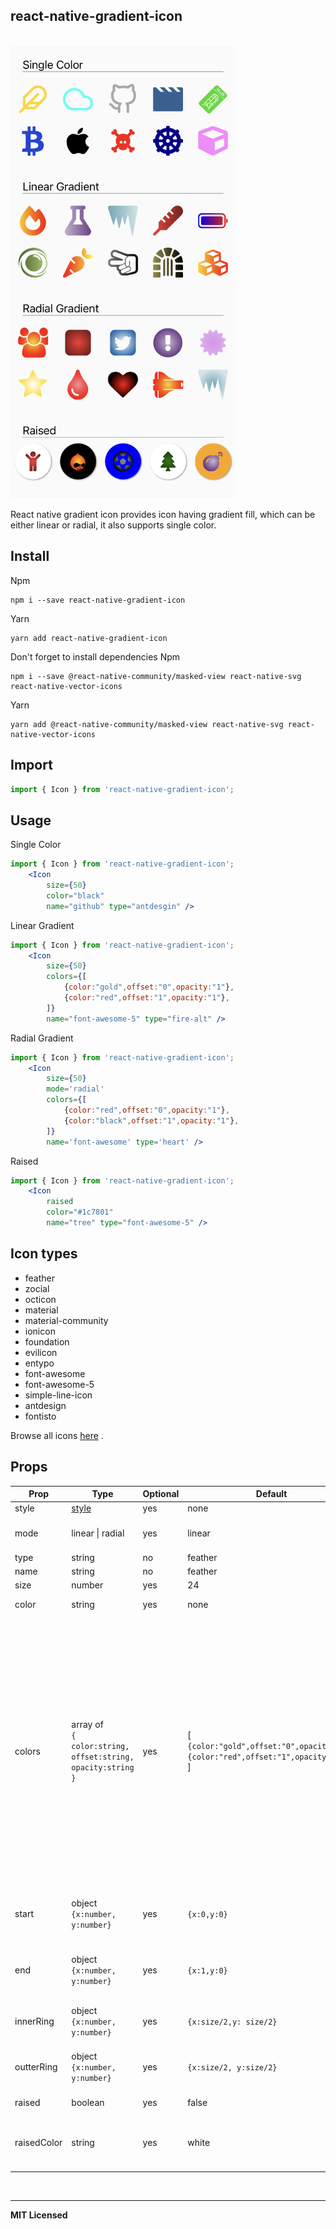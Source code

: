 ## react-native-gradient-icon

<br />
<img src="https://github.com/venishpatidar/react-native-gradient-icon/blob/master/screenshot/visual.jpg?raw=true" width="360">

React native gradient icon provides icon having gradient fill, which can be either linear or radial, it also supports single color.

## Install

Npm
```shell
npm i --save react-native-gradient-icon
```

Yarn
```shell
yarn add react-native-gradient-icon
```
Don't forget to install dependencies
Npm
```shell
npm i --save @react-native-community/masked-view react-native-svg react-native-vector-icons
```
Yarn
```shell
yarn add @react-native-community/masked-view react-native-svg react-native-vector-icons
```



## Import
```jsx
import { Icon } from 'react-native-gradient-icon';
```

## Usage
Single Color
```jsx
import { Icon } from 'react-native-gradient-icon';
    <Icon  
        size={50}
        color="black"
        name="github" type="antdesgin" />  
```
Linear Gradient
```jsx
import { Icon } from 'react-native-gradient-icon';
    <Icon  
        size={50}
        colors={[
            {color:"gold",offset:"0",opacity:"1"},
            {color:"red",offset:"1",opacity:"1"},
        ]}
        name="font-awesome-5" type="fire-alt" />  
```
Radial Gradient
```jsx
import { Icon } from 'react-native-gradient-icon';
    <Icon  
        size={50}
        mode='radial'
        colors={[
            {color:"red",offset:"0",opacity:"1"},
            {color:"black",offset:"1",opacity:"1"},
        ]}
        name='font-awesome' type='heart' />  
```
Raised
```jsx
import { Icon } from 'react-native-gradient-icon';
    <Icon  
        raised
        color="#1c7801"
        name="tree" type="font-awesome-5" /> 
```
## Icon types
<ul>
<li>feather</li>
<li>zocial</li>
<li>octicon</li>
<li>material</li>
<li>material-community</li>
<li>ionicon</li>
<li>foundation</li>
<li>evilicon</li>
<li>entypo</li>
<li>font-awesome</li>
<li>font-awesome-5</li>
<li>simple-line-icon</li>
<li>antdesign</li>
<li>fontisto</li>
</ul>

Browse all icons [here](https://oblador.github.io/react-native-vector-icons/) .

## Props
| Prop        | Type                                                                                           | Optional | Default                                                                                       | Description                                                                                                                                                                                                                                                                                             |
|-------------|------------------------------------------------------------------------------------------------|----------|-----------------------------------------------------------------------------------------------|---------------------------------------------------------------------------------------------------------------------------------------------------------------------------------------------------------------------------------------------------------------------------------------------------------|
| style       | [style](http://facebook.github.io/react-native/docs/view.html#style)                           | yes      | none                                                                                          | For styling.                                                                                                                                                                                                                                                                                            |
| mode        | linear \| radial                                                                               | yes      | linear                                                                                        | mode of gradient default linear.                                                                                                                                                                                                                                                                        |
| type        | string                                                                                         | no       | feather                                                                                       | type of icon.                                                                                                                                                                                                                                                                                           |
| name        | string                                                                                         | no       | feather                                                                                       | name of icon.                                                                                                                                                                                                                                                                                           |
| size        | number                                                                                         | yes      | 24                                                                                            | size of icon.                                                                                                                                                                                                                                                                                           |
| color       | string                                                                                         | yes      | none                                                                                          | single color of icon.                                                                                                                                                                                                                                                                                   |
| colors      | array of <br>`{` <br>`color:string,`<br> `offset:string,`<br>`opacity:string`<br> `}`          | yes      | [<br>`{color:"gold",offset:"0",opacity:"1"}`,<br> `{color:"red",offset:"1",opacity:"1"}`<br>] | array of gradient of color for linear or radial gradient both, <br>`color` is the color of respective gradient, takes all color strings,<br>`offset` defines the the offset of of corresponding color it ranges between 0 to 1,<br>`opacity` is the opacity of corresponding color, it ranges between 0 to 1. |
| start       | object `{x:number, y:number}`                                                                  | yes      | `{x:0,y:0}`                                                                                   | works only in 'linear' mode, it is starting position of gradient.                                                                                                                                                                                                                                       |
| end         | object `{x:number, y:number}`                                                                  | yes      | `{x:1,y:0}`                                                                                   | works only in 'linear' mode, it is end position of gradient.                                                                                                                                                                                                                                            |
| innerRing   | object `{x:number, y:number}`                                                                  | yes      | `{x:size/2,y: size/2}`                                                                        | works only in 'radial' mode, it is position of inner ring.                                                                                                                                                                                                                                              |
| outterRing  | object `{x:number, y:number}`                                                                  | yes      | `{x:size/2, y:size/2}`                                                                        | works only in 'radial' mode, it is position of outer ring.                                                                                                                                                                                                                                              |
| raised      | boolean                                                                                        | yes      | false                                                                                         | for applying raised effect.                                                                                                                                                                                                                                                                             |
| raisedColor | string                                                                                         | yes      | white                                                                                         | background color of raised effect, works only when raised is true.                                                                                                                                                                                                                                      |
<br/>


---

**MIT Licensed**
